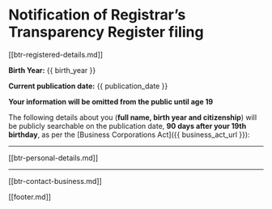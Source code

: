 # Notification of Registrar’s Transparency Register filing

[[btr-registered-details.md]]

**Birth Year:**
{{ birth_year }}

**Current publication date:**
{{ publication_date }}

**Your information will be omitted from the public until age 19**

The following details about you (**full name, birth year and citizenship**) will be publicly searchable on the publication date, **90 days after your 19th birthday**, as per the [Business Corporations Act]({{ business_act_url }}):

---

[[btr-personal-details.md]]

---

[[btr-contact-business.md]]

[[footer.md]]
